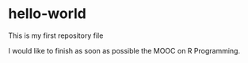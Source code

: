 # hello-world
This is my first repository file

I would like to finish as soon as possible the MOOC on R Programming.
